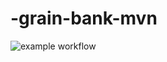 # -grain-bank-mvn
![example workflow](https://github.com/<user>/<repo>/actions/workflows/<file>/badge.svg)
